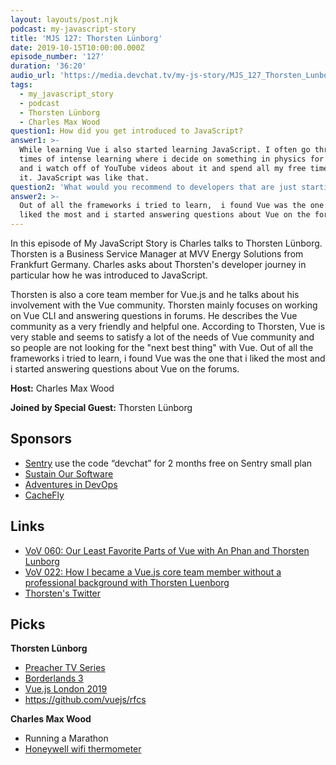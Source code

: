 ```yaml
---
layout: layouts/post.njk
podcast: my-javascript-story
title: 'MJS 127: Thorsten Lünborg'
date: 2019-10-15T10:00:00.000Z
episode_number: '127'
duration: '36:20'
audio_url: 'https://media.devchat.tv/my-js-story/MJS_127_Thorsten_Lunborg.mp3'
tags:
  - my_javascript_story
  - podcast
  - Thorsten Lünborg
  - Charles Max Wood
question1: How did you get introduced to JavaScript?
answer1: >-
  While learning Vue i also started learning JavaScript. I often go through
  times of intense learning where i decide on something in physics for example,
  and i watch off of YouTube videos about it and spend all my free time learning
  it. JavaScript was like that. 
question2: 'What would you recommend to developers that are just starting out? '
answer2: >-
  Out of all the frameworks i tried to learn,  i found Vue was the one that i
  liked the most and i started answering questions about Vue on the forums.
---
```

In this episode of My JavaScript Story is Charles talks to Thorsten Lünborg. Thorsten is a Business Service Manager at MVV Energy Solutions from Frankfurt Germany. Charles asks about Thorsten's developer journey in particular how he was introduced to JavaScript. 

Thorsten is also a core team member for Vue.js and he talks about his involvement with the Vue community. Thorsten mainly focuses on working on Vue CLI and answering questions in forums. He describes the Vue community as a very friendly and helpful one. According to Thorsten, Vue is very stable and seems to satisfy a lot of the needs of Vue community and so people are not looking for the "next best thing" with Vue. Out of all the frameworks i tried to learn,  i found Vue was the one that i liked the most and i started answering questions about Vue on the forums.

**Host:** Charles Max Wood

**Joined by Special Guest:** Thorsten Lünborg

## Sponsors

* [Sentry](https://sentry.io/) use the code “devchat” for 2 months free on Sentry small plan
* [Sustain Our Software](https://devchat.tv/sustain-our-software/)
* [Adventures in DevOps](https://devchat.tv/adventures-in-devops/)
* [CacheFly](https://www.cachefly.com/)

## Links

* [VoV 060: Our Least Favorite Parts of Vue with An Phan and Thorsten Lunborg](https://devchat.tv/views-on-vue/vov-060-our-least-favorite-parts-of-vue-with-an-phan-and-thorsten-lunborg/#viewport)
* [VoV 022: How I became a Vue.js core team member without a professional background‌ with Thorsten Luenborg](https://devchat.tv/views-on-vue/vov-how-i-became-a-vue-js-core-team-member-without-a-professional-background-with-thorsten-luenborg/#viewport)
* [Thorsten's Twitter](https://twitter.com/Linus_Borg?ref_src=twsrc%5Egoogle%7Ctwcamp%5Eserp%7Ctwgr%5Eauthor)

## Picks

**Thorsten Lünborg**

* [Preacher TV Series](https://www.imdb.com/title/tt5016504/)
* [Borderlands 3](https://borderlands.com)
* [Vue.js London 2019](https://vuejs.london)
* <https://github.com/vuejs/rfcs>

**Charles Max Wood**

* Running a Marathon
* [Honeywell wifi thermometer](https://amzn.to/2HpAAbO)

